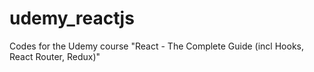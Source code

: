 # udemy_reactjs
Codes for the Udemy course "React - The Complete Guide (incl Hooks, React Router, Redux)"
